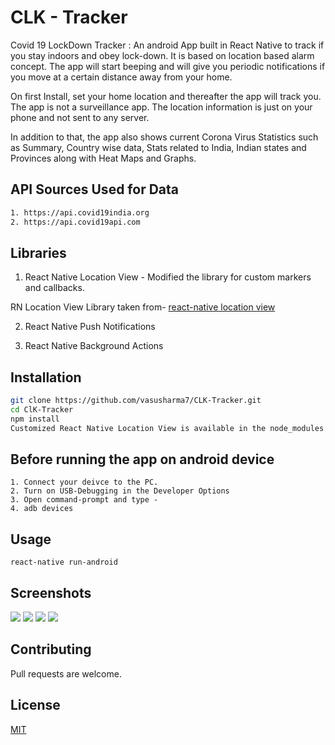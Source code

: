 # CLK - Tracker

Covid 19 LockDown Tracker : 
An android App built in React Native to track if you stay indoors and obey lock-down. It is based on location based alarm concept. The app will start beeping and will give you periodic notifications if you move at a certain distance away from your home.

On first Install, set your home location and thereafter the app will track you.
The app is not a surveillance app. The location information is just on your phone and not sent to any server.

In addition to that, the app also shows current Corona Virus Statistics such as Summary, Country wise data, Stats related to India, Indian states and Provinces along with Heat Maps and Graphs. 

## API Sources Used for Data
``` bash
1. https://api.covid19india.org
2. https://api.covid19api.com

```
## Libraries 

1. React Native Location View - Modified the library for custom markers and callbacks.

RN Location View Library taken from-
[react-native location view](https://github.com/superapp/react-native-location-view/)

2. React Native Push Notifications

3. React Native Background Actions


## Installation

```bash
git clone https://github.com/vasusharma7/CLK-Tracker.git
cd ClK-Tracker
npm install
Customized React Native Location View is available in the node_modules folder.
```
## Before running the app on android device

``` react-native
1. Connect your deivce to the PC.
2. Turn on USB-Debugging in the Developer Options
3. Open command-prompt and type - 
4. adb devices
```

## Usage

``` react-native
react-native run-android
```
## Screenshots
![](https://github.com/vasusharma7/CLK-Tracker/blob/master/screenshots/7.jpg) ![](https://github.com/vasusharma7/CLK-Tracker/blob/master/screenshots/9.jpg) ![](https://github.com/vasusharma7/CLK-Tracker/blob/master/screenshots/10.jpg) ![](https://github.com/vasusharma7/CLK-Tracker/blob/master/screenshots/11.jpg)

## Contributing
Pull requests are welcome.

## License
[MIT](https://choosealicense.com/licenses/mit/)
